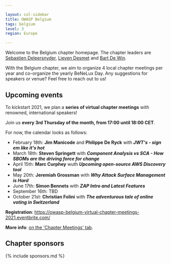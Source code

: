 ```yaml
---

layout: col-sidebar
title: OWASP Belgium
tags: belgium
level: 3
region: Europe

---
```

Welcome to the Belgium chapter homepage. The chapter leaders are
[Sebastien Deleersnyder](mailto:seba@owasp.org),
[Lieven Desmet](mailto:lieven.desmet@owasp.org) and
[Bart De Win](mailto:bart.dewin@owasp.org).

With the Belgium chapter, we aim to organize 4 local chapter meetings per year and co-organize the yearly BeNeLux Day. Any suggestions for speakers or venue? Feel free to reach out to us!

## Upcoming events

To kickstart 2021, we plan a **series of virtual chapter meetings** with renowned, international speakers!

Join us **every 3rd Thursday of the month, from 17:00 until 18:00 CET**.

For now, the calendar looks as follows:
* February 18th: **Jim Manicode** and **Philippe De Ryck** with ***JWT's  - sign em like it's hot***
* March 18th: **Steven Springett** with ***Component Analysis vs SCA - How SBOMs are the driving force for change***
* April 15th: **Marc Curphey** wuth ***Upcoming open-source AWS Discovery tool***
* May 20th: **Jeremiah Grossman** with ***Why Attack Surface Management is Hard***
* June 17th: **Simon Bennets** with ***ZAP Intro and Latest Features***
* September 16th: TBD
* October 21st: **Christian Folini** with ***The adventurous tale of online voting in Switzerland***

**Registration**: <https://owasp-belgium-virtual-chapter-meetings-2021.eventbrite.com/>

**More info**: [on the 'Chapter Meetings' tab](https://owasp.org/www-chapter-belgium/#div-meetings).

## Chapter sponsors
{% include sponsors.md %}
